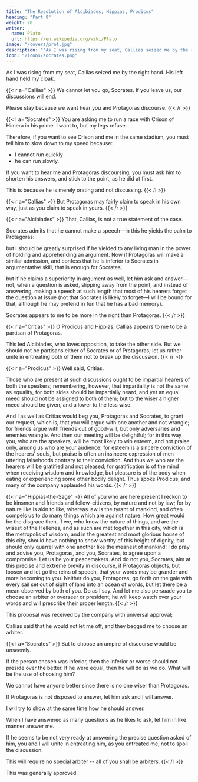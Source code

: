 ```yaml
---
title: "The Resolution of Alcibiades, Hippias, Prodicus"
heading: "Part 9"
weight: 20
writer:
  name: Plato
  url: https://en.wikipedia.org/wiki/Plato
image: "/covers/prot.jpg"
description: "'As I was rising from my seat, Callias seized me by the right hand. In his left hand caught hold of this old cloak of mine'"
icon: "/icons/socrates.png"
---
```



As I was rising from my seat, Callias seized me by the right hand. His left hand held my cloak.


{{< r a="Callias" >}}
We cannot let you go, Socrates.  If you leave us, our discussions will end. 

Please stay because we want hear you and Protagoras discourse. 
{{< /r >}}



<!-- I have always admired you. 

I now heartily applaud and love your philosophical spirit, and I would gladly comply with your request, if I could.

But the truth is that I cannot.

And what you ask is as great an impossibility to me, as if you bade me -->
{{< l a="Socrates" >}}
You are asking me to run a race with Crison of Himera in his prime. I want to, but my legs refuse. 

<!-- , or with some one of the long or day course runners. To such a request I should reply that I would fain ask the same of my own legs; but they refuse to comply. -->

Therefore, if you want to see Crison and me in the same stadium, you must tell him to slow down to my speed because:
- I cannot run quickly
- he can run slowly.

If you want to hear me and Protagoras discoursing, you must ask him to shorten his answers, and stick to the point, as he did at first.

This is because he is merely orating and not discussing. 
{{< /l >}}

<!-- If not, how can there be any discussion? For discussion is one thing, and making an oration is quite another, in my humble opinion. -->

{{< r a="Callias" >}}
But Protagoras may fairly claim to speak in his own way, just as you claim to speak in yours.
{{< /r >}}

{{< r a="Alcibiades" >}}
That, Callias, is not a true statement of the case.

Socrates admits that he cannot make a speech—in this he yields the palm to Protagoras: 

but I should be greatly surprised if he yielded to any living man in the power of holding and apprehending an argument. Now if Protagoras will make a similar admission, and confess that he is inferior to Socrates in argumentative skill, that is enough for Socrates; 

but if he claims a superiority in argument as well, let him ask and answer—not, when a question is asked, slipping away from the point, and instead of answering, making a speech at such length that most of his hearers forget the question at issue (not that Socrates is likely to forget—I will be bound for that, although he may pretend in fun that he has a bad memory). 

Socrates appears to me to be more in the right than Protagoras.
{{< /r >}}


{{< r a="Critias" >}}
O Prodicus and Hippias, Callias appears to me to be a partisan of Protagoras. 

This led Alcibiades, who loves opposition, to take the other side. But we should not be partisans either of Socrates or of Protagoras; let us rather unite in entreating both of them not to break up the discussion.
{{< /r >}}


{{< r a="Prodicus" >}}
Well said, Critias.  

Those who are present at such discussions ought to be impartial hearers of both the speakers; remembering, however, that impartiality is not the same as equality, for both sides should be impartially heard, and yet an equal meed should not be assigned to both of them; but to the wiser a higher meed should be given, and a lower to the less wise.

And I as well as Critias would beg you, Protagoras and Socrates, to grant our request, which is, that you will argue with one another and not wrangle; for friends argue with friends out of good-will, but only adversaries and enemies wrangle. And then our meeting will be delightful; for in this way you, who are the speakers, will be most likely to win esteem, and not praise only, among us who are your audience; for esteem is a sincere conviction of the hearers' souls, but praise is often an insincere expression of men uttering falsehoods contrary to their conviction. And thus we who are the hearers will be gratified and not pleased; for gratification is of the mind when receiving wisdom and knowledge, but pleasure is of the body when eating or experiencing some other bodily delight. Thus spoke Prodicus, and many of the company applauded his words.
{{< /r >}}


{{< r a="Hippias-the-Sage" >}}
All of you who are here present I reckon to be kinsmen and friends and fellow-citizens, by nature and not by law; for by nature like is akin to like, whereas law is the tyrant of mankind, and often compels us to do many things which are against nature. How great would be the disgrace then, if we, who know the nature of things, and are the wisest of the Hellenes, and as such are met together in this city, which is the metropolis of wisdom, and in the greatest and most glorious house of this city, should have nothing to show worthy of this height of dignity, but should only quarrel with one another like the meanest of mankind! I do pray and advise you, Protagoras, and you, Socrates, to agree upon a compromise. Let us be your peacemakers. And do not you, Socrates, aim at this precise and extreme brevity in discourse, if Protagoras objects, but loosen and let go the reins of speech, that your words may be grander and more becoming to you. Neither do you, Protagoras, go forth on the gale with every sail set out of sight of land into an ocean of words, but let there be a mean observed by both of you. Do as I say. And let me also persuade you to choose an arbiter or overseer or president; he will keep watch over your words and will prescribe their proper length.
{{< /r >}}


This proposal was received by the company with universal approval; 

Callias said that he would not let me off, and they begged me to choose an arbiter. 


{{< l a="Socrates" >}}
But to choose an umpire of discourse would be unseemly. 

If the person chosen was inferior, then the inferior or worse should not preside over the better. If he were equal, then he will do as we do. What will be the use of choosing him? 

We cannot have anyone better since there is no one wiser than Protagoras.

 <!-- And if you choose another who is not really better, and whom you only say is better, to put another over him as though he were an inferior person would be an unworthy reflection on him; not that, as far as I am concerned, any reflection is of much consequence to me. Let me tell you then what I will do in order that the conversation and discussion may go on as you desire. -->

If Protagoras is not disposed to answer, let him ask and I will answer. 

I will try to show at the same time how he should answer. 

When I have answered as many questions as he likes to ask, let him in like manner answer me. 

If he seems to be not very ready at answering the precise question asked of him, you and I will unite in entreating him, as you entreated me, not to spoil the discussion.

This will require no special arbiter -- all of you shall be arbiters.
{{< /l >}}

This was generally approved.

